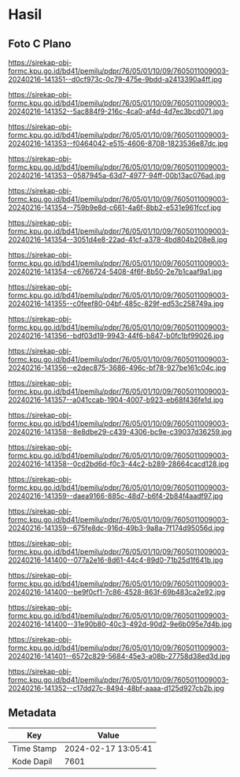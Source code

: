 # Hasil

## Foto C Plano

https://sirekap-obj-formc.kpu.go.id/bd41/pemilu/pdpr/76/05/01/10/09/7605011009003-20240216-141351--d0cf973c-0c79-475e-9bdd-a2413390a4ff.jpg

https://sirekap-obj-formc.kpu.go.id/bd41/pemilu/pdpr/76/05/01/10/09/7605011009003-20240216-141352--5ac884f9-216c-4ca0-af4d-4d7ec3bcd071.jpg

https://sirekap-obj-formc.kpu.go.id/bd41/pemilu/pdpr/76/05/01/10/09/7605011009003-20240216-141353--f0464042-e515-4606-8708-1823536e87dc.jpg

https://sirekap-obj-formc.kpu.go.id/bd41/pemilu/pdpr/76/05/01/10/09/7605011009003-20240216-141353--0587945a-63d7-4977-94ff-00b13ac076ad.jpg

https://sirekap-obj-formc.kpu.go.id/bd41/pemilu/pdpr/76/05/01/10/09/7605011009003-20240216-141354--759b9e8d-c661-4a6f-8bb2-e531e961fccf.jpg

https://sirekap-obj-formc.kpu.go.id/bd41/pemilu/pdpr/76/05/01/10/09/7605011009003-20240216-141354--3051d4e8-22ad-41cf-a378-4bd804b208e8.jpg

https://sirekap-obj-formc.kpu.go.id/bd41/pemilu/pdpr/76/05/01/10/09/7605011009003-20240216-141354--c6766724-5408-4f6f-8b50-2e7b1caaf9a1.jpg

https://sirekap-obj-formc.kpu.go.id/bd41/pemilu/pdpr/76/05/01/10/09/7605011009003-20240216-141355--c0feef80-04bf-485c-829f-ed53c258749a.jpg

https://sirekap-obj-formc.kpu.go.id/bd41/pemilu/pdpr/76/05/01/10/09/7605011009003-20240216-141356--bdf03d19-9943-44f6-b847-b0fc1bf99026.jpg

https://sirekap-obj-formc.kpu.go.id/bd41/pemilu/pdpr/76/05/01/10/09/7605011009003-20240216-141356--e2dec875-3686-496c-bf78-927be161c04c.jpg

https://sirekap-obj-formc.kpu.go.id/bd41/pemilu/pdpr/76/05/01/10/09/7605011009003-20240216-141357--a041ccab-1904-4007-b923-eb68f436fe1d.jpg

https://sirekap-obj-formc.kpu.go.id/bd41/pemilu/pdpr/76/05/01/10/09/7605011009003-20240216-141358--8e8dbe29-c439-4306-bc9e-c39037d36259.jpg

https://sirekap-obj-formc.kpu.go.id/bd41/pemilu/pdpr/76/05/01/10/09/7605011009003-20240216-141358--0cd2bd6d-f0c3-44c2-b289-28664cacd128.jpg

https://sirekap-obj-formc.kpu.go.id/bd41/pemilu/pdpr/76/05/01/10/09/7605011009003-20240216-141359--daea9166-885c-48d7-b6f4-2b84f4aadf97.jpg

https://sirekap-obj-formc.kpu.go.id/bd41/pemilu/pdpr/76/05/01/10/09/7605011009003-20240216-141359--675fe8dc-916d-49b3-9a8a-7f174d95056d.jpg

https://sirekap-obj-formc.kpu.go.id/bd41/pemilu/pdpr/76/05/01/10/09/7605011009003-20240216-141400--077a2e16-8d61-44c4-89d0-71b25d1f641b.jpg

https://sirekap-obj-formc.kpu.go.id/bd41/pemilu/pdpr/76/05/01/10/09/7605011009003-20240216-141400--be9f0cf1-7c86-4528-863f-69b483ca2e92.jpg

https://sirekap-obj-formc.kpu.go.id/bd41/pemilu/pdpr/76/05/01/10/09/7605011009003-20240216-141400--31e90b80-40c3-492d-90d2-9e6b095e7d4b.jpg

https://sirekap-obj-formc.kpu.go.id/bd41/pemilu/pdpr/76/05/01/10/09/7605011009003-20240216-141401--6572c829-5684-45e3-a08b-27758d38ed3d.jpg

https://sirekap-obj-formc.kpu.go.id/bd41/pemilu/pdpr/76/05/01/10/09/7605011009003-20240216-141352--c17dd27c-8494-48bf-aaaa-d125d927cb2b.jpg


## Metadata

| Key        | Value               |
| ---------- | ------------------- |
| Time Stamp | 2024-02-17 13:05:41 |
| Kode Dapil | 7601                |



